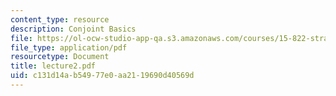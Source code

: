 ```yaml
---
content_type: resource
description: Conjoint Basics
file: https://ol-ocw-studio-app-qa.s3.amazonaws.com/courses/15-822-strategic-marketing-measurement-fall-2002/c131d14ab54977e0aa2119690d40569d_lecture2.pdf
file_type: application/pdf
resourcetype: Document
title: lecture2.pdf
uid: c131d14a-b549-77e0-aa21-19690d40569d
---
```

